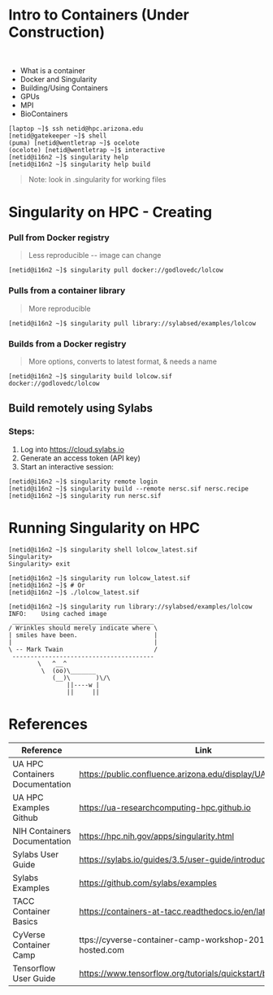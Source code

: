 # Intro to Containers (Under Construction)

<br>

* What is a container
* Docker and Singularity 
* Building/Using Containers
* GPUs
* MPI
* BioContainers

```console
[laptop ~]$ ssh netid@hpc.arizona.edu
[netid@gatekeeper ~]$ shell
(puma) [netid@wentletrap ~]$ ocelote
(ocelote) [netid@wentletrap ~]$ interactive
[netid@i16n2 ~]$ singularity help
[netid@i16n2 ~]$ singularity help build
```
> Note: look in .singularity for working files 

# Singularity on HPC - Creating

### Pull from Docker registry 
> Less reproducible -- image can change
```console
[netid@i16n2 ~]$ singularity pull docker://godlovedc/lolcow
```

### Pulls from a container library 
> More reproducible
```console
[netid@i16n2 ~]$ singularity pull library://sylabsed/examples/lolcow
```

### Builds from a Docker registry
> More options, converts to latest format, & needs a name
```console
[netid@i16n2 ~]$ singularity build lolcow.sif docker://godlovedc/lolcow
```

## Build remotely using Sylabs
### Steps:

1. Log into https://cloud.sylabs.io
2. Generate an access token (API key)
3. Start an interactive session:
```console
[netid@i16n2 ~]$ singularity remote login
[netid@i16n2 ~]$ singularity build --remote nersc.sif nersc.recipe
[netid@i16n2 ~]$ singularity run nersc.sif
```

# Running Singularity on HPC

```console
[netid@i16n2 ~]$ singularity shell lolcow_latest.sif
Singularity> 
Singularity> exit
```

```console
[netid@i16n2 ~]$ singularity run lolcow_latest.sif
[netid@i16n2 ~]$ # Or
[netid@i16n2 ~]$ ./lolcow_latest.sif
```

```console
[netid@i16n2 ~]$ singularity run library://sylabsed/examples/lolcow
INFO:    Using cached image
 _______________________________________
/ Wrinkles should merely indicate where \
| smiles have been.                     |
|                                       |
\ -- Mark Twain                         /
 ---------------------------------------
        \   ^__^
         \  (oo)\_______
            (__)\       )\/\
                ||----w |
                ||     ||
```

# References
| Reference | Link |
| ----------| ---- |
| UA HPC Containers Documentation | https://public.confluence.arizona.edu/display/UAHPC/Containers |
| UA HPC Examples Github | https://ua-researchcomputing-hpc.github.io |
| NIH Containers Documentation | https://hpc.nih.gov/apps/singularity.html |
| Sylabs User Guide | https://sylabs.io/guides/3.5/user-guide/introduction.html |
| Sylabs Examples | https://github.com/sylabs/examples |
| TACC Container Basics | https://containers-at-tacc.readthedocs.io/en/latest/ |
| CyVerse Container Camp | ttps://cyverse-container-camp-workshop-2018.readthedocs-hosted.com |
| Tensorflow User Guide | https://www.tensorflow.org/tutorials/quickstart/beginner |
